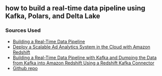 ## how to build a real-time data pipeline using Kafka, Polars, and Delta Lake

### Sources Used

- [Building a Real-Time Data Pipeline](https://medium.com/@nydas/building-a-real-time-data-pipeline-5eff6c6d8a3c)
- [Deploy a Scalable Ad Analytics System in the Cloud with Amazon Redshift](https://redpanda-data.medium.com/deploy-a-scalable-ad-analytics-system-in-the-cloud-with-amazon-redshift-fbbfe9df290c)
- [Building a Real-Time Data Pipeline with Kafka and Dumping the Data from Kafka into Amazon Redshift Using a Redshift Kafka Connector](https://medium.com/@opcfrance/building-a-real-time-data-pipeline-with-kafka-and-dumping-the-data-from-kafka-into-amazon-redshift-beeaa308fa48)
- [Github repo](https://github.com/nydasco/real_time_streaming_pipeline/blob/main/subscriber.py)